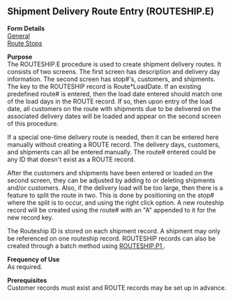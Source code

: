 ##  Shipment Delivery Route Entry (ROUTESHIP.E)

<PageHeader />

**Form Details**  
[ General ](ROUTESHIP-E-1/README.md)   
[ Route Stops ](ROUTESHIP-E-2/README.md)   

**Purpose**  
The ROUTESHIP.E procedure is used to create shipment delivery routes. It
consists of two screens. The first screen has description and delivery day
information. The second screen has stop#'s, customers, and shipments. The key
to the ROUTESHIP record is Route*LoadDate. If an existing predefined route# is
entered, then the load date entered should match one of the load days in the
ROUTE record. If so, then upon entry of the load date, all customers on the
route with shipments due to be delivered on the associated delivery dates will
be loaded and appear on the second screen of this procedure.  
  
If a special one-time delivery route is needed, then it can be entered here
manually without creating a ROUTE record. The delivery days, customers, and
shipments can all be entered manually. The route# entered could be any ID that
doesn't exist as a ROUTE record.  
  
After the customers and shipments have been entered or loaded on the second
screen, they can be adjusted by adding to or deleting shipments and/or
customers. Also, if the delivery load will be too large, then there is a
feature to split the route in two. This is done by positioning on the stop#
where the split is to occur, and using the right click option. A new routeship
record will be created using the route# with an "A" appended to it for the new
record key.  
  
The Routeship ID is stored on each shipment record. A shipment may only be referenced on one routeship record. ROUTESHIP records can also be created through a batch method using [ ROUTESHIP.P1 ](../../MRK-PROCESS/ROUTESHIP-P1/README.md) . 

**Frequency of Use**  
As required.

**Prerequisites**  
Customer records must exist and ROUTE records may be set up in advance.

<badge text= "Version 8.10.57" vertical="middle" />

<PageFooter />